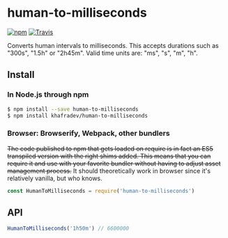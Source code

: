 # human-to-milliseconds

[![npm](https://img.shields.io/npm/v/human-to-milliseconds.svg?style=flat-square)](https://www.npmjs.com/package/human-to-milliseconds)
[![Travis](https://img.shields.io/travis/hacdias/human-to-milliseconds.svg?style=flat-square)](https://travis-ci.org/hacdias/human-to-milliseconds)

Converts human intervals to milliseconds. This accepts durations such as "300s", "1.5h" or "2h45m". Valid time units are: "ms", "s", "m", "h".

## Install

### In Node.js through npm

```bash
$ npm install --save human-to-milliseconds
$ npm install khafradev/human-to-milliseconds
```

### Browser: Browserify, Webpack, other bundlers

~~The code published to npm that gets loaded on require is in fact an ES5 transpiled version with the right shims added. This means that you can require it and use with your favorite bundler without having to adjust asset management process.~~
It should theoretically work in browser since it's relatively vanilla, but who knows.

```js
const HumanToMilliseconds = require('human-to-milliseconds')
```

## API

```js
HumanToMilliseconds('1h50m') // 6600000
```

